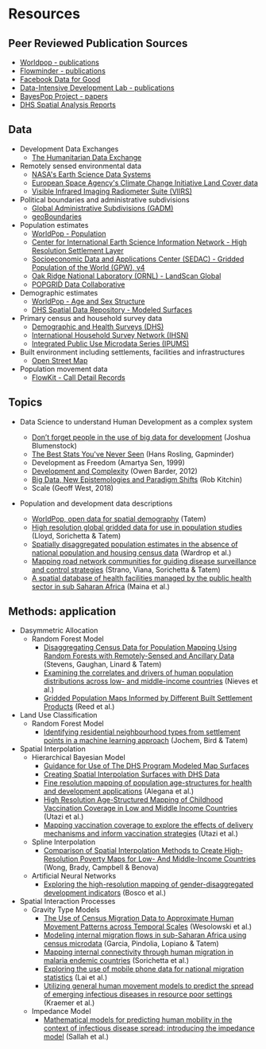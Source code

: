 # Resources

## Peer Reviewed Publication Sources
- <a href = "https://www.worldpop.org/publications"> Worldpop - publications</a>
- <a href = "https://web.flowminder.org/work/research-innovation"> Flowminder - publications</a>
- <a href = "https://dataforgood.fb.com/research/"> Facebook Data for Good</a>
- <a href = "https://didl.berkeley.edu/publications/"> Data-Intensive Development Lab - publications</a>
- <a href = "https://bayespop.csss.washington.edu/papers/"> BayesPop Project - papers</a>
- <a href = "https://dhsprogram.com/search/index.cfm?bydoctype=publication&bypubtype=45"> DHS Spatial Analysis Reports</a>

## Data
- Development Data Exchanges
  - <a href = "https://data.humdata.org"> The Humanitarian Data Exchange</a>
- Remotely sensed environmental data
  - <a href = "https://earthdata.nasa.gov"> NASA's Earth Science Data Systems</a>
  - <a href = "https://maps.elie.ucl.ac.be/CCI/viewer/"> European Space Agency's Climate Change Initiative Land Cover data</a>
  - <a href = "https://ngdc.noaa.gov/eog/viirs/download_dnb_composites.html"> Visible Infrared Imaging Radiometer Suite (VIIRS)</a>
- Political boundaries and administrative subdivisions
  - <a href = "https://www.gadm.org"> Global Administrative Subdivisions (GADM)</a>
  - <a href = "https://www.geoboundaries.org"> geoBoundaries</a>
- Population estimates
  - <a href = "https://www.worldpop.org/"> WorldPop - Population</a>
  - <a href = "https://ciesin.columbia.edu/data/hrsl/"> Center for International Earth Science Information Network - High Resolution Settlement Layer </a>
  - <a href = "https://sedac.ciesin.columbia.edu/data/collection/gpw-v4"> Socioeconomic Data and Applications Center (SEDAC) - Gridded Population of the World (GPW), v4</a>
  - <a href = "https://landscan.ornl.gov"> Oak Ridge National Laboratory (ORNL) - LandScan Global</a>
  - <a href = "https://www.popgrid.org"> POPGRID Data Collaborative</a>
- Demographic estimates
  - <a href = "https://www.worldpop.org/project/categories?id=8"> WorldPop - Age and Sex Structure</a>
  - <a href = "https://spatialdata.dhsprogram.com/modeled-surfaces/"> DHS Spatial Data Repository - Modeled Surfaces</a>
- Primary census and household survey data
  - <a href = "https://dhsprogram.com"> Demographic and Health Surveys (DHS)</a>
  - <a href = "https://catalog.ihsn.org/"> International Household Survey Network (IHSN)</a>
  - <a href = "https://ipums.org"> Integrated Public Use Microdata Series (IPUMS)</a>
- Built environment including settlements, facilities and infrastructures
  - <a href = "https://www.openstreetmap.org/"> Open Street Map</a>
- Population movement data
  - <a href = "https://flowkit.xyz"> FlowKit - Call Detail Records</a>

## Topics
- Data Science to understand Human Development as a complex system 
  - <a href = "https://www.nature.com/magazine-assets/d41586-018-06215-5/d41586-018-06215-5.pdf">Don’t forget people in the use of big data for development</a> (Joshua Blumenstock)
  - <a href = "https://www.gapminder.org/videos/ted-talks/hans-rosling-ted-2006-debunking-myths-about-the-third-world/"> The Best Stats You've Never Seen</a> (Hans Rosling, Gapminder)
  -  Development as Freedom (Amartya Sen, 1999)
  - <a href = "https://www.youtube.com/watch?v=02EZPxPcFqs"> Development and Complexity</a> (Owen Barder, 2012)
  - <a href = "http://journals.sagepub.com/doi/pdf/10.1177/2053951714528481"> Big Data, New Epistemologies and Paradigm Shifts</a> (Rob Kitchin)
  - Scale (Geoff West, 2018)

- Population and development data descriptions
  - <a href = "https://www.nature.com/articles/sdata20174"> WorldPop, open data for spatial demography</a> (Tatem)
  - <a href = "https://www.ncbi.nlm.nih.gov/pmc/articles/PMC5283062/"> High resolution global gridded data for use in population studies</a> (Lloyd, Sorichetta & Tatem)
  - <a href = "https://www.pnas.org/content/pnas/115/14/3529.full.pdf"> Spatially disaggregated population estimates
in the absence of national population and housing census data</a> (Wardrop et al.)
  - <a href = "https://www.nature.com/articles/s41598-018-22969-4"> Mapping road network communities for guiding disease surveillance and control strategies</a> (Strano, Viana, Sorichetta & Tatem)
  - <a href = "https://www.nature.com/articles/s41597-019-0142-2"> A spatial database of health facilities managed by the public health sector in sub Saharan Africa</a> (Maina et al.)

## Methods: application
- Dasymmetric Allocation
  - Random Forest Model
     - <a href = "https://journals.plos.org/plosone/article/file?id=10.1371/journal.pone.0107042&type=printable"> Disaggregating Census Data for Population Mapping Using Random Forests with Remotely-Sensed and Ancillary Data</a> (Stevens, Gaughan, Linard & Tatem)
     - <a href = "https://www.ncbi.nlm.nih.gov/pmc/articles/PMC5746564/pdf/rsif20170401.pdf"> Examining the correlates and drivers of human population distributions across low- and middle-income countries</a> (Nieves et al.)
     - <a href = "https://www.mdpi.com/2306-5729/3/3/33/htm"> Gridded Population Maps Informed by Different Built Settlement Products</a> (Reed et al.)
- Land Use Classification
  - Random Forest Model
     - <a href = "https://www.sciencedirect.com/science/article/pii/S0198971517304210"> Identifying residential neighbourhood types from settlement points in a machine learning approach</a> (Jochem, Bird & Tatem)
- Spatial Interpolation
  - Hierarchical Bayesian Model
     - <a href = "https://dhsprogram.com/publications/publication-SAR14-Spatial-Analysis-Reports.cfm"> Guidance for Use of The DHS Program Modeled Map Surfaces</a>
     - <a href = "https://dhsprogram.com/publications/publication-SAR11-Spatial-Analysis-Reports.cfm"> Creating Spatial Interpolation Surfaces with DHS Data</a>
     - <a href = "https://royalsocietypublishing.org/doi/pdf/10.1098/rsif.2015.0073"> Fine resolution mapping of population age-structures for health and development applications</a> (Alegana et al.)
     - <a href = "https://pubmed.ncbi.nlm.nih.gov/29454519/"> High Resolution Age-Structured Mapping of Childhood Vaccination Coverage in Low and Middle Income Countries</a> (Utazi et al.)
     - <a href = "https://www.nature.com/articles/s41467-019-09611-1"> Mapping vaccination coverage to explore the effects of delivery mechanisms and inform vaccination strategies</a> (Utazi et al.)
  - Spline Interpolation
     - <a href = "https://pubmed.ncbi.nlm.nih.gov/30333244/"> Comparison of Spatial Interpolation Methods to Create High-Resolution Poverty Maps for Low- And Middle-Income Countries</a> (Wong, Brady, Campbell & Benova)
  - Artificial Neural Networks
     - <a href = "https://royalsocietypublishing.org/doi/pdf/10.1098/rsif.2016.0825"> Exploring the high-resolution mapping of gender-disaggregated development indicators</a> (Bosco et al.)
- Spatial Interaction Processes
  - Gravity Type Models
     - <a href = "https://journals.plos.org/plosone/article?id=10.1371/journal.pone.0052971"> The Use of Census Migration Data to Approximate Human Movement Patterns across Temporal Scales</a> (Wesolowski et al.)
     - <a href = "https://academic.oup.com/migration/article/3/1/89/2413406"> Modeling internal migration flows in sub-Saharan Africa using census microdata</a> (Garcia, Pindolia, Lopiano & Tatem)
     - <a href = "https://www.nature.com/articles/sdata201666.pdf"> Mapping internal connectivity through human migration in malaria endemic countries</a> (Sorichetta et al.)
     - <a href = "https://www.nature.com/articles/s41599-019-0242-9.pdf"> Exploring the use of mobile phone data for national migration statistics</a> (Lai et al.)
     - <a href = "https://www.nature.com/articles/s41598-019-41192-3.pdf"> Utilizing general human movement models to predict the spread of emerging infectious diseases in resource poor settings</a> (Kraemer et al.)
  -  Impedance Model
     - <a href = "https://ij-healthgeographics.biomedcentral.com/track/pdf/10.1186/s12942-017-0115-7"> Mathematical models for predicting human mobility in the context of infectious disease spread: introducing the impedance model</a> (Sallah et al.)





